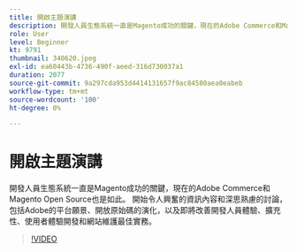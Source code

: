 ```yaml
---
title: 開啟主題演講
description: 開發人員生態系統一直是Magento成功的關鍵，現在的Adobe Commerce和Magento Open Source也是如此。 展開…… （說明應該介於60到160個字元之間）
role: User
level: Beginner
kt: 9791
thumbnail: 340620.jpeg
exl-id: ea60443b-4736-490f-aeed-316d730037a1
duration: 2077
source-git-commit: 9a297cda953d4414131657f9ac84580aea0eabeb
workflow-type: tm+mt
source-wordcount: '100'
ht-degree: 0%

---
```


# 開啟主題演講

開發人員生態系統一直是Magento成功的關鍵，現在的Adobe Commerce和Magento Open Source也是如此。 開始令人興奮的資訊內容和深思熟慮的討論，包括Adobe的平台願景、開放原始碼的演化，以及即將改善開發人員體驗、擴充性、使用者體驗開發和網站維護最佳實務。

>[!VIDEO](https://video.tv.adobe.com/v/340620/?quality=12&learn=on)
